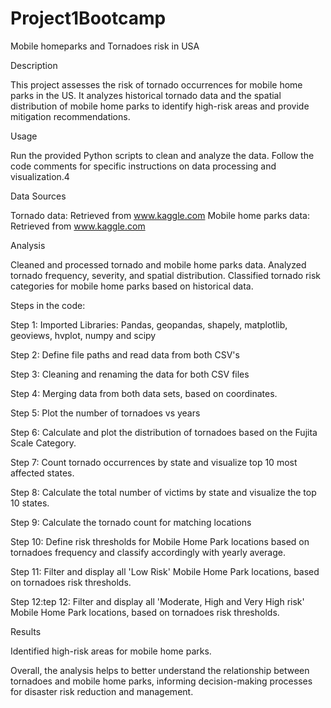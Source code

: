 # Project1Bootcamp

Mobile homeparks and Tornadoes risk in USA


Description

This project assesses the risk of tornado occurrences for mobile home parks in the US. It analyzes historical tornado data and the spatial distribution of mobile home parks to identify high-risk areas and provide mitigation recommendations.

Usage

Run the provided Python scripts to clean and analyze the data.
Follow the code comments for specific instructions on data processing and visualization.4

Data Sources

Tornado data: Retrieved from www.kaggle.com
Mobile home parks data: Retrieved from www.kaggle.com

Analysis

Cleaned and processed tornado and mobile home parks data.
Analyzed tornado frequency, severity, and spatial distribution.
Classified tornado risk categories for mobile home parks based on historical data.

Steps in the code:

Step 1: Imported Libraries: Pandas, geopandas, shapely, matplotlib, geoviews, hvplot, numpy and scipy

Step 2: Define file paths and read data from both CSV's

Step 3: Cleaning and renaming the data for both CSV files

Step 4: Merging data from both data sets, based on coordinates.

Step 5: Plot the number of tornadoes vs years

Step 6: Calculate and plot the distribution of tornadoes based on the Fujita Scale Category.

Step 7: Count tornado occurrences by state and visualize top 10 most affected states.

Step 8: Calculate the total number of victims by state and visualize the top 10 states.

Step 9: Calculate the tornado count for matching locations

Step 10: Define risk thresholds for Mobile Home Park locations based on tornadoes frequency and classify accordingly with yearly average.

Step 11: Filter and display all 'Low Risk' Mobile Home Park locations, based on tornadoes risk thresholds.

Step 12:tep 12: Filter and display all 'Moderate, High and Very High risk' Mobile Home Park locations, based on tornadoes risk thresholds.


Results

Identified high-risk areas for mobile home parks.

Overall, the analysis helps to better understand the relationship between tornadoes and mobile home parks, informing decision-making processes for disaster risk reduction and management.